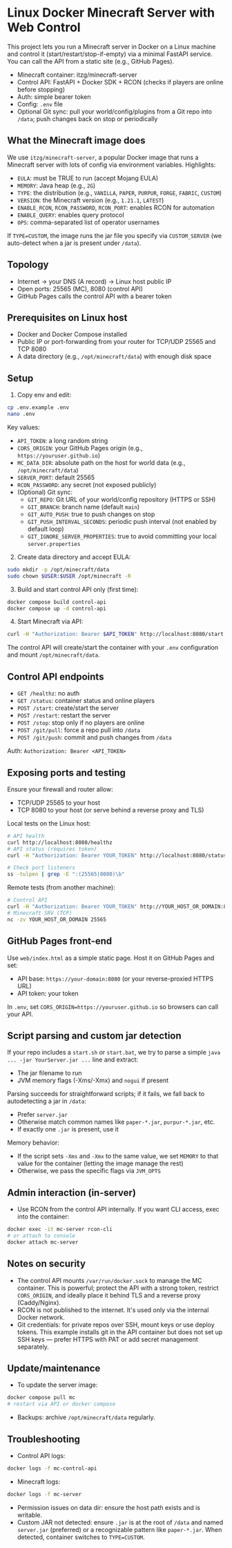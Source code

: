 # Linux Docker Minecraft Server with Web Control

This project lets you run a Minecraft server in Docker on a Linux machine and control it (start/restart/stop-if-empty) via a minimal FastAPI service. You can call the API from a static site (e.g., GitHub Pages).

- Minecraft container: itzg/minecraft-server
- Control API: FastAPI + Docker SDK + RCON (checks if players are online before stopping)
- Auth: simple bearer token
- Config: `.env` file
 - Optional Git sync: pull your world/config/plugins from a Git repo into `/data`; push changes back on stop or periodically

## What the Minecraft image does

We use `itzg/minecraft-server`, a popular Docker image that runs a Minecraft server with lots of config via environment variables. Highlights:

- `EULA`: must be TRUE to run (accept Mojang EULA)
- `MEMORY`: Java heap (e.g., `2G`)
- `TYPE`: the distribution (e.g., `VANILLA`, `PAPER`, `PURPUR`, `FORGE`, `FABRIC`, `CUSTOM`)
- `VERSION`: the Minecraft version (e.g., `1.21.1`, `LATEST`)
- `ENABLE_RCON`, `RCON_PASSWORD`, `RCON_PORT`: enables RCON for automation
- `ENABLE_QUERY`: enables query protocol
- `OPS`: comma-separated list of operator usernames

If `TYPE=CUSTOM`, the image runs the jar file you specify via `CUSTOM_SERVER` (we auto-detect when a jar is present under `/data`).

## Topology

- Internet -> your DNS (A record) -> Linux host public IP
- Open ports: 25565 (MC), 8080 (control API)
- GitHub Pages calls the control API with a bearer token

## Prerequisites on Linux host

- Docker and Docker Compose installed
- Public IP or port-forwarding from your router for TCP/UDP 25565 and TCP 8080
- A data directory (e.g., `/opt/minecraft/data`) with enough disk space

## Setup

1) Copy env and edit:

```bash
cp .env.example .env
nano .env
```

Key values:
- `API_TOKEN`: a long random string
- `CORS_ORIGIN`: your GitHub Pages origin (e.g., `https://youruser.github.io`)
- `MC_DATA_DIR`: absolute path on the host for world data (e.g., `/opt/minecraft/data`)
- `SERVER_PORT`: default 25565
- `RCON_PASSWORD`: any secret (not exposed publicly)
- (Optional) Git sync:
	- `GIT_REPO`: Git URL of your world/config repository (HTTPS or SSH)
	- `GIT_BRANCH`: branch name (default `main`)
	- `GIT_AUTO_PUSH`: true to push changes on stop
	- `GIT_PUSH_INTERVAL_SECONDS`: periodic push interval (not enabled by default loop)
	- `GIT_IGNORE_SERVER_PROPERTIES`: true to avoid committing your local `server.properties`

2) Create data directory and accept EULA:

```bash
sudo mkdir -p /opt/minecraft/data
sudo chown $USER:$USER /opt/minecraft -R
```

3) Build and start control API only (first time):

```bash
docker compose build control-api
docker compose up -d control-api
```

4) Start Minecraft via API:

```bash
curl -H "Authorization: Bearer $API_TOKEN" http://localhost:8080/start
```

The control API will create/start the container with your `.env` configuration and mount `/opt/minecraft/data`.

## Control API endpoints

- `GET /healthz`: no auth
- `GET /status`: container status and online players
- `POST /start`: create/start the server
- `POST /restart`: restart the server
- `POST /stop`: stop only if no players are online
- `POST /git/pull`: force a repo pull into `/data`
- `POST /git/push`: commit and push changes from `/data`

Auth: `Authorization: Bearer <API_TOKEN>`

## Exposing ports and testing

Ensure your firewall and router allow:
- TCP/UDP 25565 to your host
- TCP 8080 to your host (or serve behind a reverse proxy and TLS)

Local tests on the Linux host:
```bash
# API health
curl http://localhost:8080/healthz
# API status (requires token)
curl -H "Authorization: Bearer YOUR_TOKEN" http://localhost:8080/status

# Check port listeners
ss -tulpen | grep -E ":(25565|8080)\b"
```

Remote tests (from another machine):
```bash
# Control API
curl -H "Authorization: Bearer YOUR_TOKEN" http://YOUR_HOST_OR_DOMAIN:8080/status
# Minecraft SRV (TCP)
nc -zv YOUR_HOST_OR_DOMAIN 25565
```

## GitHub Pages front-end

Use `web/index.html` as a simple static page. Host it on GitHub Pages and set:
- API base: `https://your-domain:8080` (or your reverse-proxied HTTPS URL)
- API token: your token

In `.env`, set `CORS_ORIGIN=https://youruser.github.io` so browsers can call your API.

## Script parsing and custom jar detection

If your repo includes a `start.sh` or `start.bat`, we try to parse a simple `java ... -jar YourServer.jar ...` line and extract:
- The jar filename to run
- JVM memory flags (-Xms/-Xmx) and `nogui` if present

Parsing succeeds for straightforward scripts; if it fails, we fall back to autodetecting a jar in `/data`:
- Prefer `server.jar`
- Otherwise match common names like `paper-*.jar`, `purpur-*.jar`, etc.
- If exactly one `.jar` is present, use it

Memory behavior:
- If the script sets `-Xms` and `-Xmx` to the same value, we set `MEMORY` to that value for the container (letting the image manage the rest)
- Otherwise, we pass the specific flags via `JVM_OPTS`

## Admin interaction (in-server)

- Use RCON from the control API internally. If you want CLI access, exec into the container:
```bash
docker exec -it mc-server rcon-cli
# or attach to console
docker attach mc-server
```

## Notes on security

- The control API mounts `/var/run/docker.sock` to manage the MC container. This is powerful; protect the API with a strong token, restrict `CORS_ORIGIN`, and ideally place it behind TLS and a reverse proxy (Caddy/Nginx).
- RCON is not published to the internet. It's used only via the internal Docker network.
- Git credentials: for private repos over SSH, mount keys or use deploy tokens. This example installs git in the API container but does not set up SSH keys — prefer HTTPS with PAT or add secret management separately.

## Update/maintenance

- To update the server image:
```bash
docker compose pull mc
# restart via API or docker compose
```

- Backups: archive `/opt/minecraft/data` regularly.

## Troubleshooting

- Control API logs:
```bash
docker logs -f mc-control-api
```
- Minecraft logs:
```bash
docker logs -f mc-server
```
- Permission issues on data dir: ensure the host path exists and is writable.
- Custom JAR not detected: ensure `.jar` is at the root of `/data` and named `server.jar` (preferred) or a recognizable pattern like `paper-*.jar`. When detected, container switches to `TYPE=CUSTOM`.

